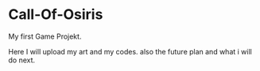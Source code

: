 # Call-Of-Osiris
My first Game Projekt. 

Here I will upload my art and my codes.
also the future plan and what i will do next. 
